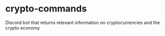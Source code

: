# crypto-commands
Discord bot that returns relevant information on cryptocurrencies and the crypto economy
